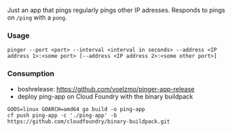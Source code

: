 Just an app that pings regularly pings other IP adresses. Responds to pings on `/ping` with a `pong`.

### Usage
`pinger --port <port> --interval <interval in seconds> --address <IP address 1>:<some port> [--address <IP address 2>:<some other port>]`

### Consumption
* boshrelease: https://github.com/voelzmo/pinger-app-release
* deploy ping-app on Cloud Foundry with the binary buildpack
```
GOOS=linux GOARCH=amd64 go build -o ping-app
cf push ping-app -c './ping-app' -b https://github.com/cloudfoundry/binary-buildpack.git
```

